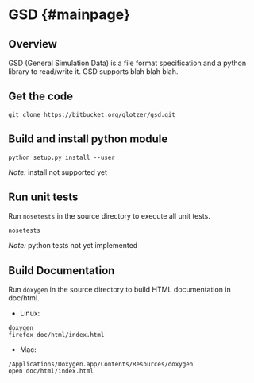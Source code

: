 GSD {#mainpage}
===============================================

## Overview

GSD (General Simulation Data) is a file format specification and a python library to read/write it. GSD supports
blah blah blah.

## Get the code

~~~
git clone https://bitbucket.org/glotzer/gsd.git
~~~

## Build and install python module

~~~
python setup.py install --user
~~~

*Note:* install not supported yet

## Run unit tests

Run `nosetests` in the source directory to execute all unit tests.

~~~
nosetests
~~~

*Note:* python tests not yet implemented

## Build Documentation

Run `doxygen` in the source directory to build HTML documentation in doc/html.

* Linux:
~~~
doxygen
firefox doc/html/index.html
~~~

* Mac:
~~~
/Applications/Doxygen.app/Contents/Resources/doxygen
open doc/html/index.html
~~~
